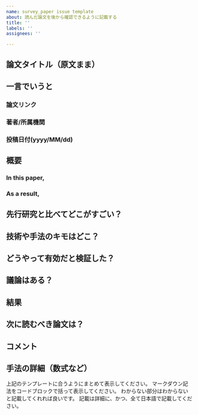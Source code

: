 ```yaml
---
name: survey_paper issue template
about: 読んだ論文を後から確認できるように記載する
title: ''
labels: ''
assignees: ''

---
```


## 論文タイトル（原文まま）
## 一言でいうと
### 論文リンク
### 著者/所属機関
### 投稿日付(yyyy/MM/dd)

## 概要
### In this paper,
### As a result,

## 先行研究と比べてどこがすごい？

## 技術や手法のキモはどこ？

## どうやって有効だと検証した？

## 議論はある？

## 結果

## 次に読むべき論文は？

## コメント

## 手法の詳細（数式など）

上記のテンプレートに合うようにまとめて表示してください。
マークダウン記法をコードブロックで括って表示してください。
わからない部分はわからないと記載してくれれば良いです。
記載は詳細に、かつ、全て日本語で記載してください。
